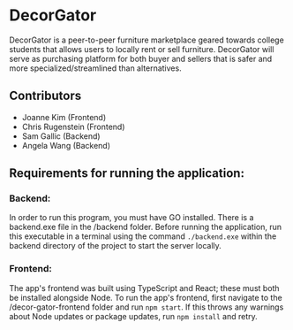 # DecorGator
DecorGator is a peer-to-peer furniture marketplace geared towards college students that allows users to locally rent or sell furniture. DecorGator will serve as purchasing platform for both buyer and sellers that is safer and more specialized/streamlined than alternatives.

## Contributors
* Joanne Kim (Frontend)
* Chris Rugenstein (Frontend)
* Sam Gallic (Backend)
* Angela Wang (Backend)

## Requirements for running the application:

### Backend:

In order to run this program, you must have GO installed. There is a backend.exe file in the /backend folder. Before running the application, run this executable in a terminal using the command `./backend.exe` within the backend directory of the project to start the server locally.

### Frontend:

The app's frontend was built using TypeScript and React; these must both be installed alongside Node. To run the app's frontend, first navigate to the /decor-gator-frontend folder and run `npm start`. If this throws any warnings about Node updates or package updates, run `npm install` and retry.
